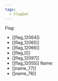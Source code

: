 ```yaml
---
tags:
  - FlagSet
---
```

Flag:
- [[flag_12064]]
- [[flag_12065]]
- [[flag_12066]]
- [[flag_0]]
- [[flag_12097]]
- [[flag_12055]]
Name:
- [[name_77]]
- [[name_78]]
